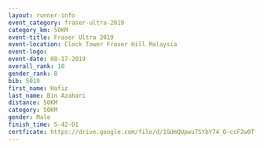```yaml
---
layout: runner-info 
event_category: fraser-ultra-2019 
category_km: 50KM 
event-title: Fraser Ultra 2019 
event-location: Clock Tower Fraser Hill Malaysia 
event-logo: 
event-date: 08-17-2019 
overall_rank: 10
gender_rank: 8
bib: 5019
first_name: Hafiz
last_name: Bin Azahari
distance: 50KM
category: 50KM
gender: Male
finish_time: 5-42-01
certficate: https://drive.google.com/file/d/1GUmQUpwu7SYbY74_O-ccF2w0TfsHTXRu/view?usp=sharing
---
```

